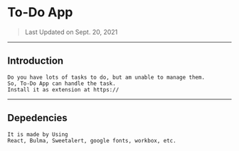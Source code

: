 # To-Do App

> Last Updated on Sept. 20, 2021
---
## Introduction
    Do you have lots of tasks to do, but am unable to manage them.
    So, To-Do App can handle the task.
    Install it as extension at https://
---
## Depedencies 
    It is made by Using 
    React, Bulma, Sweetalert, google fonts, workbox, etc.
